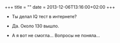 +++
title = ""
date = 2013-12-06T13:16:00+02:00
+++

- Ты делал IQ тест в интернете?


- Да. Около 130 вышло.


- А я вот не смогла… Вопросы не поняла…


